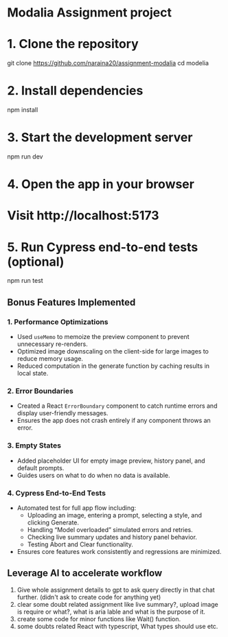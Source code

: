 # Modalia Assignment project

# 1. Clone the repository
git clone https://github.com/naraina20/assignment-modalia
cd modelia

# 2. Install dependencies
npm install

# 3. Start the development server
npm run dev

# 4. Open the app in your browser
# Visit http://localhost:5173

# 5. Run Cypress end-to-end tests (optional)
npm run test


## Bonus Features Implemented

### 1. Performance Optimizations
- Used `useMemo` to memoize the preview component to prevent unnecessary re-renders.
- Optimized image downscaling on the client-side for large images to reduce memory usage.
- Reduced computation in the generate function by caching results in local state.

### 2. Error Boundaries
- Created a React `ErrorBoundary` component to catch runtime errors and display user-friendly messages.
- Ensures the app does not crash entirely if any component throws an error.

### 3. Empty States
- Added placeholder UI for empty image preview, history panel, and default prompts.
- Guides users on what to do when no data is available.

### 4. Cypress End-to-End Tests
- Automated test for full app flow including:
  - Uploading an image, entering a prompt, selecting a style, and clicking Generate.
  - Handling “Model overloaded” simulated errors and retries.
  - Checking live summary updates and history panel behavior.
  - Testing Abort and Clear functionality.
- Ensures core features work consistently and regressions are minimized.


## Leverage AI to accelerate workflow

1. Give whole assignment details to gpt to ask query directly in that chat further. (didn't ask to create code for anything yet)
2. clear some doubt related assignment like live summary?, upload image is require or what?, what is aria lable and what is the purpose of it.
3. create some code for minor functions like Wait() function.
4. some doubts related React with typescript, What types should use etc.